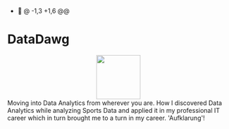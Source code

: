 - 👋 @ -1,3 +1,6 @@
# DataDawg
<div id="header" align="center">
  <img src="https://media.giphy.com/media/M9gbBd9nbDrOTu1Mqx/giphy.gif" width="100"/>
</div>
Moving into Data Analytics from wherever you are.
How I discovered Data Analytics while analyzing Sports Data and applied it in my professional IT career which in turn brought me to a turn in my career. 'Aufklarung'!

<!---
RamaTam/RamaTam is a ✨ special ✨ repository because its `README.md` (this file) appears on your GitHub profile.
You can click the Preview link to take a look at your changes.
--->
